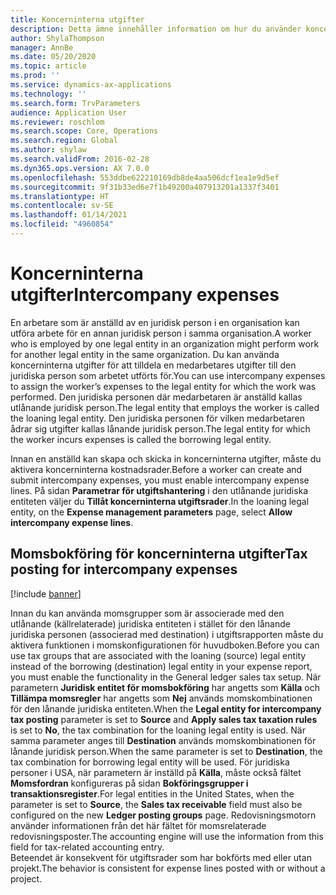 ```yaml
---
title: Koncerninterna utgifter
description: Detta ämne innehåller information om hur du använder koncerninterna utgifter för att tilldela en medarbetares utgifter till den juridiska person som arbetet utförts för.
author: ShylaThompson
manager: AnnBe
ms.date: 05/20/2020
ms.topic: article
ms.prod: ''
ms.service: dynamics-ax-applications
ms.technology: ''
ms.search.form: TrvParameters
audience: Application User
ms.reviewer: roschlom
ms.search.scope: Core, Operations
ms.search.region: Global
ms.author: shylaw
ms.search.validFrom: 2016-02-28
ms.dyn365.ops.version: AX 7.0.0
ms.openlocfilehash: 553ddbe622210169db8de4aa506dcf1ea1e9d5ef
ms.sourcegitcommit: 9f31b33ed6e7f1b49200a407913201a1337f3401
ms.translationtype: HT
ms.contentlocale: sv-SE
ms.lasthandoff: 01/14/2021
ms.locfileid: "4960854"
---
```

# <a name="intercompany-expenses"></a><span data-ttu-id="76cf0-103">Koncerninterna utgifter</span><span class="sxs-lookup"><span data-stu-id="76cf0-103">Intercompany expenses</span></span>

<span data-ttu-id="76cf0-104">En arbetare som är anställd av en juridisk person i en organisation kan utföra arbete för en annan juridisk person i samma organisation.</span><span class="sxs-lookup"><span data-stu-id="76cf0-104">A worker who is employed by one legal entity in an organization might perform work for another legal entity in the same organization.</span></span> <span data-ttu-id="76cf0-105">Du kan använda koncerninterna utgifter för att tilldela en medarbetares utgifter till den juridiska person som arbetet utförts för.</span><span class="sxs-lookup"><span data-stu-id="76cf0-105">You can use intercompany expenses to assign the worker’s expenses to the legal entity for which the  work was performed.</span></span> <span data-ttu-id="76cf0-106">Den juridiska personen där medarbetaren är anställd kallas utlånande juridisk person.</span><span class="sxs-lookup"><span data-stu-id="76cf0-106">The legal entity that employs the worker is called the loaning legal entity.</span></span> <span data-ttu-id="76cf0-107">Den juridiska personen för vilken medarbetaren ådrar sig utgifter kallas lånande juridisk person.</span><span class="sxs-lookup"><span data-stu-id="76cf0-107">The legal entity for which the worker incurs expenses is called the borrowing legal entity.</span></span> 

<span data-ttu-id="76cf0-108">Innan en anställd kan skapa och skicka in koncerninterna utgifter, måste du aktivera koncerninterna kostnadsrader.</span><span class="sxs-lookup"><span data-stu-id="76cf0-108">Before a worker can create and submit intercompany expenses, you must enable intercompany expense lines.</span></span> <span data-ttu-id="76cf0-109">På sidan **Parametrar för utgiftshantering** i den utlånande juridiska entiteten väljer du **Tillåt koncerninterna utgiftsrader**.</span><span class="sxs-lookup"><span data-stu-id="76cf0-109">In the loaning legal entity, on the **Expense management parameters** page, select **Allow intercompany expense lines**.</span></span> 

## <a name="tax-posting-for-intercompany-expenses"></a><span data-ttu-id="76cf0-110">Momsbokföring för koncerninterna utgifter</span><span class="sxs-lookup"><span data-stu-id="76cf0-110">Tax posting for intercompany expenses</span></span>

[!include [banner](../includes/banner.md)]

<span data-ttu-id="76cf0-111">Innan du kan använda momsgrupper som är associerade med den utlånande (källrelaterade) juridiska entiteten i stället för den lånande juridiska personen (associerad med destination) i utgiftsrapporten måste du aktivera funktionen i momskonfigurationen för huvudboken.</span><span class="sxs-lookup"><span data-stu-id="76cf0-111">Before you can use tax groups that are associated with the loaning (source) legal entity instead of the borrowing (destination) legal entity in your expense report, you must enable the functionality in the General ledger sales tax setup.</span></span> <span data-ttu-id="76cf0-112">När parametern **Juridisk entitet för momsbokföring** har angetts som **Källa** och **Tillämpa momsregler** har angetts som **Nej** används momskombinationen för den lånande juridiska entiteten.</span><span class="sxs-lookup"><span data-stu-id="76cf0-112">When the **Legal entity for intercompany tax posting** parameter is set to **Source** and **Apply sales tax taxation rules** is set to **No**, the tax combination for the loaning legal entity is used.</span></span> <span data-ttu-id="76cf0-113">När samma parameter anges till **Destination** används momskombinationen för lånande juridisk person.</span><span class="sxs-lookup"><span data-stu-id="76cf0-113">When the same parameter is set to **Destination**, the tax combination for borrowing legal entity will be used.</span></span> <span data-ttu-id="76cf0-114">För juridiska personer i USA, när parametern är inställd på **Källa**, måste också fältet **Momsfordran** konfigureras på sidan **Bokföringsgrupper i transaktionsregister**.</span><span class="sxs-lookup"><span data-stu-id="76cf0-114">For legal entities in the United States, when the parameter is set to **Source**, the **Sales tax receivable** field must also be configured on the new **Ledger posting groups** page.</span></span> <span data-ttu-id="76cf0-115">Redovisningsmotorn använder informationen från det här fältet för momsrelaterade redovisningsposter.</span><span class="sxs-lookup"><span data-stu-id="76cf0-115">The accounting engine will use the information from this field for tax-related accounting entry.</span></span>   
<span data-ttu-id="76cf0-116">Beteendet är konsekvent för utgiftsrader som har bokförts med eller utan projekt.</span><span class="sxs-lookup"><span data-stu-id="76cf0-116">The behavior is consistent for expense lines posted with or without a project.</span></span>  
